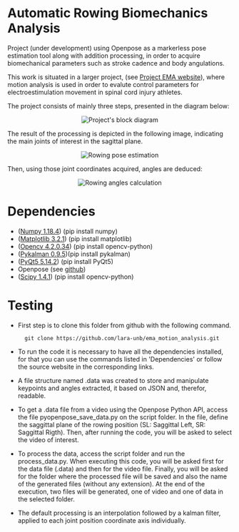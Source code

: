 # Automatic Rowing Biomechanics Analysis

Project (under development) using Openpose as a markerless pose estimation tool along with addition processing, in order to acquire biomechanical parameters such as stroke cadence and body angulations. 

This work is situated in a larger project, (see [Project EMA website](http://projectema.com)), where motion analysis is used in order to evalute control parameters for electroestimulation movement in spinal cord injury athletes.

The project consists of mainly three steps, presented in the diagram below:

<p align="center">
  <img src="https://github.com/lara-unb/ema_motion_analysis/blob/master/images/Visão_geral.png?raw=true" alt="Project's block diagram"/>
</p>

The result of the processing is depicted in the following image, indicating the main joints of interest in the sagittal plane. 

<p align="center">
  <img src="https://github.com/lara-unb/ema_motion_analysis/blob/master/images/kp.png?raw=true" alt="Rowing pose estimation"/>
</p>

Then, using those joint coordinates acquired, angles are deduced: 
 
<p align="center">
  <img src="https://github.com/lara-unb/ema_motion_analysis/blob/master/images/ang_1.png?raw=true" alt="Rowing angles calculation"/>
</p>

# Dependencies

- ([Numpy 1.18.4](https://pypi.org/project/numpy/)) (pip install numpy)
- ([Matplotlib 3.2.1](https://pypi.org/project/matplotlib/)) (pip install matplotlib)
- ([Opencv 4.2.0.34](https://pypi.org/project/opencv-python)) (pip install opencv-python)
- ([Pykalman 0.9.5](https://pypi.org/project/pykalman/))(pip install pykalman)
- ([PyQt5 5.14.2](https://pypi.org/project/PyQt5/)) (pip install PyQt5)
- Openpose (see [github](https://github.com/CMU-Perceptual-Computing-Lab/openpose))
- ([Scipy 1.4.1](https://pypi.org/project/scipy/)) (pip install opencv-python)

# Testing
- First step is to clone this folder from github with the following command. 

		git clone https://github.com/lara-unb/ema_motion_analysis.git
		
- To run the code it is necessary to have all the dependencies installed, for that you can use the commands listed in 'Dependencies' or follow the source website in the corresponding links.

- A file structure named .data was created to store and manipulate keypoints and angles extracted, it based on JSON and, therefor, readable.

- To get a .data file from a video using the Openpose Python API, access the file pyopenpose_save_data.py on the script folder. In the file, define the saggittal plane of the rowing position (SL: Saggittal Left, SR: Saggittal Rigth). Then, after running the code, you will be asked to select the video of interest.

- To process the data, access the script folder and run the process_data.py. When executing this code, you will be asked first for the data file (.data) and then for the video file. Finally, you will be asked for the folder where the processed file will be saved and also the name of the generated files (without any extension). At the end of the execution, two files will be generated, one of video and one of data in the selected folder.

- The default processing is an interpolation followed by a kalman filter, applied to each joint position coordinate axis individually.
